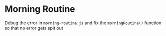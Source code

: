 # Morning Routine

Debug the error in `morning-routine.js` and fix the `morningRoutine()` function so that no error gets spit out
